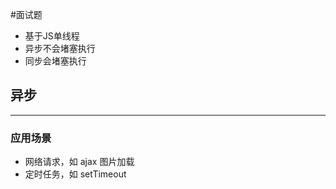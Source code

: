 #面试题 

- 基于JS单线程
- 异步不会堵塞执行
- 同步会堵塞执行



## 异步
---

### 应用场景

- 网络请求，如 ajax 图片加载
- 定时任务，如 setTimeout